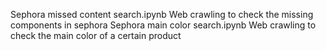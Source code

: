 Sephora missed content search.ipynb
Web crawling to check the missing components in sephora
Sephora main color search.ipynb
Web crawling to check the main color of a certain product